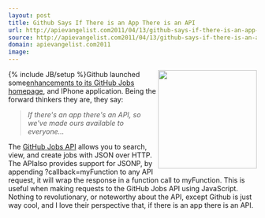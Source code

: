 ```yaml
---
layout: post
title: Github Says If There is an App There is an API
url: http://apievangelist.com2011/04/13/github-says-if-there-is-an-app-there-is-an-api/
source: http://apievangelist.com2011/04/13/github-says-if-there-is-an-app-there-is-an-api/
domain: apievangelist.com2011
image: 
---
```

{% include JB/setup %}<img src="http://kinlane-productions.s3.amazonaws.com/github/github-jobs.png"  width="200" align="right" />Github launched some<a title="enhancements to its Github Jobs homepage" href="https://github.com/blog/836-github-jobs-update">enhancements to its GitHub Jobs homepage</a>, and IPhone application.
Being the forward thinkers they are, they say:
<blockquote>
     <em>If there's an app there's an API, so we've made ours available to everyone...</em>
</blockquote>The <a title="GitHub Jobs API" href="http://jobs.github.com/api">GitHub Jobs API</a> allows you to search, view, and create jobs with JSON over HTTP.
The APIalso provides support for JSONP, by appending ?callback=myFunction to any API request, it will wrap the response in a function call to myFunction. This is useful when making requests to the GitHub Jobs API using JavaScript.
Nothing to revolutionary, or noteworthy about the API, except Github is just way cool, and I love their perspective that, if there is an app there is an API.
